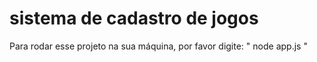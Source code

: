 <h1>sistema de cadastro de jogos</h1>

Para rodar esse projeto na sua máquina, por favor digite: " node app.js "
